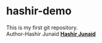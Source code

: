 # hashir-demo
This is my first git repository.
<br>
Author-Hashir Junaid
<b><u>Hashir Junaid<b/><U/>
